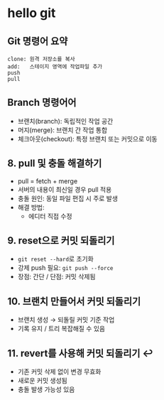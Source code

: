 # hello git

## Git 명령어 요약

    clone: 원격 저장소를 복사
    add:   스테이지 영역에 작업파일 추가
    push
    pull


## Branch 명령어어
- 브랜치(branch): 독립적인 작업 공간
- 머지(merge): 브랜치 간 작업 통합
- 체크아웃(checkout): 특정 브랜치 또는 커밋으로 이동

## 8. pull 및 충돌 해결하기 

- pull = fetch + merge
- 서버의 내용이 최신일 경우 pull 적용
- 충돌 원인: 동일 파일 편집 시 주로 발생
- 해결 방법:
    - 에디터 직접 수정
   
## 9. reset으로 커밋 되돌리기

- `git reset --hard`로 초기화
- 강제 push 필요: `git push --force`
- 장점: 간단 / 단점: 커밋 삭제됨

## 10. 브랜치 만들어서 커밋 되돌리기

- 브랜치 생성 → 되돌릴 커밋 기준 작업
- 기록 유지 / 트리 복잡해질 수 있음

## 11. revert를 사용해 커밋 되돌리기 ↩️

- 기존 커밋 삭제 없이 변경 무효화
- 새로운 커밋 생성됨
- 충돌 발생 가능성 있음